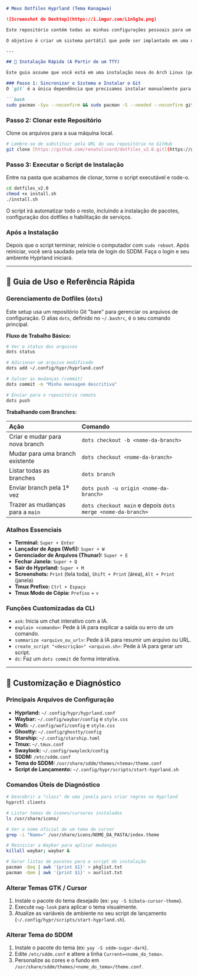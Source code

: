 ````markdown
# Meus Dotfiles Hyprland (Tema Kanagawa)

![Screenshot do Desktop](https://i.imgur.com/L1n5g3u.png)

Este repositório contém todas as minhas configurações pessoais para um ambiente de desktop Hyprland minimalista, funcional e esteticamente coeso no Arch Linux.

O objetivo é criar um sistema portátil que pode ser implantado em uma nova instalação do Arch em minutos usando um único script de automação.

---

## 🚀 Instalação Rápida (A Partir de um TTY)

Este guia assume que você está em uma instalação nova do Arch Linux (perfil `minimal`) com uma conexão de internet ativa.

### Passo 1: Sincronizar o Sistema e Instalar o Git
O `git` é a única dependência que precisamos instalar manualmente para começar.

```bash
sudo pacman -Syu --noconfirm && sudo pacman -S --needed --noconfirm git
````

### Passo 2: Clonar este Repositório

Clone os arquivos para a sua máquina local.

```bash
# Lembre-se de substituir pela URL do seu repositório no GitHub
git clone [https://github.com/renatolinard/dotfiles_v2.0.git](https://github.com/renatolinard/dotfiles_v2.0.git)
```

### Passo 3: Executar o Script de Instalação

Entre na pasta que acabamos de clonar, torne o script executável e rode-o.

```bash
cd dotfiles_v2.0
chmod +x install.sh
./install.sh
```

O script irá automatizar todo o resto, incluindo a instalação de pacotes, configuração dos dotfiles e habilitação de serviços.

### Após a Instalação

Depois que o script terminar, reinicie o computador com `sudo reboot`. Após reiniciar, você será saudado pela tela de login do SDDM. Faça o login e seu ambiente Hyprland iniciará.

-----

## 📖 Guia de Uso e Referência Rápida

### Gerenciamento de Dotfiles (`dots`)

Este setup usa um repositório Git "bare" para gerenciar os arquivos de configuração. O alias `dots`, definido no `~/.bashrc`, é o seu comando principal.

**Fluxo de Trabalho Básico:**

```bash
# Ver o status dos arquivos
dots status

# Adicionar um arquivo modificado
dots add ~/.config/hypr/hyprland.conf

# Salvar as mudanças (commit)
dots commit -m "Minha mensagem descritiva"

# Enviar para o repositório remoto
dots push
```

**Trabalhando com Branches:**

| Ação | Comando |
| :--- | :--- |
| Criar e mudar para nova branch | `dots checkout -b <nome-da-branch>` |
| Mudar para uma branch existente| `dots checkout <nome-da-branch>` |
| Listar todas as branches | `dots branch` |
| Enviar branch pela 1ª vez | `dots push -u origin <nome-da-branch>` |
| Trazer as mudanças para a `main`| `dots checkout main` e depois `dots merge <nome-da-branch>` |

### Atalhos Essenciais

  * **Terminal:** `Super + Enter`
  * **Lançador de Apps (Wofi):** `Super + W`
  * **Gerenciador de Arquivos (Thunar):** `Super + E`
  * **Fechar Janela:** `Super + Q`
  * **Sair do Hyprland:** `Super + M`
  * **Screenshots:** `Print` (tela toda), `Shift + Print` (área), `Alt + Print` (janela)
  * **Tmux Prefixo:** `Ctrl + Espaço`
  * **Tmux Modo de Cópia:** `Prefixo` + `v`

### Funções Customizadas da CLI

  * `ask`: Inicia um chat interativo com a IA.
  * `explain <comando>`: Pede à IA para explicar a saída ou erro de um comando.
  * `summarize <arquivo_ou_url>`: Pede à IA para resumir um arquivo ou URL.
  * `create_script "<descrição>" <arquivo.sh>`: Pede à IA para gerar um script.
  * `dc`: Faz um `dots commit` de forma interativa.

-----

## 🔧 Customização e Diagnóstico

### Principais Arquivos de Configuração

  * **Hyprland:** `~/.config/hypr/hyprland.conf`
  * **Waybar:** `~/.config/waybar/config` e `style.css`
  * **Wofi:** `~/.config/wofi/config` e `style.css`
  * **Ghostty:** `~/.config/ghostty/config`
  * **Starship:** `~/.config/starship.toml`
  * **Tmux:** `~/.tmux.conf`
  * **Swaylock:** `~/.config/swaylock/config`
  * **SDDM:** `/etc/sddm.conf`
  * **Tema do SDDM:** `/usr/share/sddm/themes/<tema>/theme.conf`
  * **Script de Lançamento:** `~/.config/hypr/scripts/start-hyprland.sh`

### Comandos Úteis de Diagnóstico

```bash
# Descobrir a "class" de uma janela para criar regras no Hyprland
hyprctl clients

# Listar temas de ícones/cursores instalados
ls /usr/share/icons/

# Ver o nome oficial de um tema de cursor
grep -i "Name=" /usr/share/icons/NOME_DA_PASTA/index.theme

# Reiniciar a Waybar para aplicar mudanças
killall waybar; waybar &

# Gerar listas de pacotes para o script de instalação
pacman -Qeq | awk '{print $1}' > pkglist.txt
pacman -Qem | awk '{print $1}' > aurlist.txt
```

### Alterar Temas GTK / Cursor

1.  Instale o pacote do tema desejado (ex: `yay -S bibata-cursor-theme`).
2.  Execute `nwg-look` para aplicar o tema visualmente.
3.  Atualize as variáveis de ambiente no seu script de lançamento (`~/.config/hypr/scripts/start-hyprland.sh`).

### Alterar Tema do SDDM

1.  Instale o pacote do tema (ex: `yay -S sddm-sugar-dark`).
2.  Edite `/etc/sddm.conf` e altere a linha `Current=<nome_do_tema>`.
3.  Personalize as cores e o fundo em `/usr/share/sddm/themes/<nome_do_tema>/theme.conf`.

<!-- end list -->

```
```
